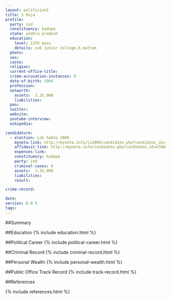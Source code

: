 ```yaml
---
layout: politician2
title: S Raja
profile: 
  party: ind
  constituency: kadapa
  state: andhra pradesh
  education: 
    level: 12th pass
    details: svb junior college,b,mattam
  photo: 
  sex: 
  caste: 
  religion: 
  current-office-title: 
  crime-accusation-instances: 0
  date-of-birth: 1964
  profession: 
  networth: 
    assets:  3,35,000
    liabilities: 
  pan: 
  twitter: 
  website: 
  youtube-interview: 
  wikipedia: 

candidature: 
  - election: Lok Sabha 2009
    myneta-link: http://myneta.info/ls2009/candidate.php?candidate_id=4746
    affidavit-link: http://myneta.info/candidate.php?candidate_id=4746&scan=original
    expenses-link: 
    constituency: kadapa 
    party: ind
    criminal-cases: 0
    assets:  3,35,000
    liabilities: 
    result:  

crime-record: 

date: 
version: 0.0.5
tags: 
---
```

##Summary


##Education
{% include education.html %}


##Political Career
{% include political-career.html %}


##Criminal Record
{% include criminal-record.html %}


##Personal Wealth
{% include personal-wealth.html %}


##Public Office Track Record
{% include track-record.html %}


##References


{% include references.html %}